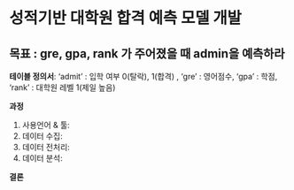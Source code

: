 # **성적기반 대학원 합격 예측 모델 개발**

## 목표 : gre, gpa, rank 가 주어졌을 때 admin을 예측하라<br>

**테이블 정의서**: ‘admit’ : 입학 여부 0(탈락), 1(합격) , ‘gre’ : 영어점수, ‘gpa’ : 학점, ‘rank’ : 대학원 레벨 1(제일 높음) <br>

**과정**
1. 사용언어 & 툴:
2. 데이터 수집: 
3. 데이터 전처리: 
4. 데이터 분석: 

**결론** <br>





